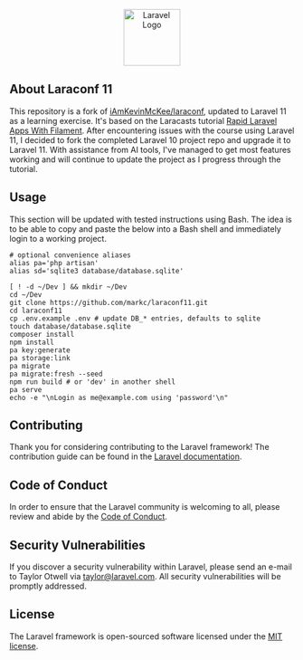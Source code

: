 <p align="center"><a href="https://laravel.com" target="_blank"><img src="https://raw.githubusercontent.com/laravel/art/master/logo-lockup/5%20SVG/2%20CMYK/1%20Full%20Color/laravel-logolockup-cmyk-red.svg" width="100" alt="Laravel Logo"></a></p>

## About Laraconf 11

This repository is a fork of [iAmKevinMcKee/laraconf](https://github.com/iAmKevinMcKee/laraconf), updated to Laravel 11 as a learning exercise. It's based on the Laracasts tutorial [Rapid Laravel Apps With Filament](https://laracasts.com/series/rapid-laravel-development-with-filament/). After encountering issues with the course using Laravel 11, I decided to fork the completed Laravel 10 project repo and upgrade it to Laravel 11. With assistance from AI tools, I've managed to get most features working and will continue to update the project as I progress through the tutorial.

## Usage

This section will be updated with tested instructions using Bash. The idea is to be able to
copy and paste the below into a Bash shell and immediately login to a working project.

```
# optional convenience aliases
alias pa='php artisan'
alias sd='sqlite3 database/database.sqlite'

[ ! -d ~/Dev ] && mkdir ~/Dev
cd ~/Dev
git clone https://github.com/markc/laraconf11.git
cd laraconf11
cp .env.example .env # update DB_* entries, defaults to sqlite
touch database/database.sqlite
composer install
npm install
pa key:generate
pa storage:link
pa migrate
pa migrate:fresh --seed
npm run build # or 'dev' in another shell
pa serve
echo -e "\nLogin as me@example.com using 'password'\n"
```

## Contributing

Thank you for considering contributing to the Laravel framework! The contribution guide can be found in the [Laravel documentation](https://laravel.com/docs/contributions).

## Code of Conduct

In order to ensure that the Laravel community is welcoming to all, please review and abide by the [Code of Conduct](https://laravel.com/docs/contributions#code-of-conduct).

## Security Vulnerabilities

If you discover a security vulnerability within Laravel, please send an e-mail to Taylor Otwell via [taylor@laravel.com](mailto:taylor@laravel.com). All security vulnerabilities will be promptly addressed.

## License

The Laravel framework is open-sourced software licensed under the [MIT license](https://opensource.org/licenses/MIT).
